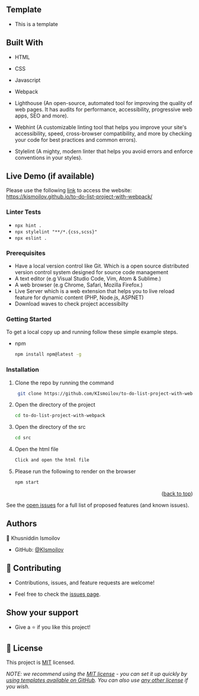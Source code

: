 ## Template

- This is a template

## Built With

- HTML

- CSS

- Javascript

- Webpack

- Lighthouse (An open-source, automated tool for improving the quality of web pages. It has audits for performance, accessibility, progressive web apps, SEO and more).

- Webhint (A customizable linting tool that helps you improve your site's accessibility, speed, cross-browser compatibility, and more by checking your code for best practices and common errors).

- Stylelint (A mighty, modern linter that helps you avoid errors and enforce conventions in your styles).

## Live Demo (if available)
Please use the following [link](https://kismoilov.github.io/to-do-list-project-with-webpack/) to access the website: https://kismoilov.github.io/to-do-list-project-with-webpack/
### Linter Tests

- `npx hint .`
- `npx stylelint "**/*.{css,scss}"`
- `npx eslint .`

### Prerequisites

- Have a local version control like Git. Which is a open source distributed version control system designed for source code management
- A text editor (e.g Visual Studio Code, Vim, Atom & Sublime.)
- A web browser (e.g Chrome, Safari, Mozilla Firefox.)
- Live Server which is a web extension that helps you to live reload feature for dynamic content (PHP, Node.js, ASPNET)
- Download waves to check project accessibilty

### Getting Started

To get a local copy up and running follow these simple example steps.

- npm
  ```sh
  npm install npm@latest -g
  ```

### Installation

1. Clone the repo by running the command
   ```sh
    git clone https://github.com/KIsmoilov/to-do-list-project-with-webpack.git
   ```
2. Open the directory of the project
   ```sh
   cd to-do-list-project-with-webpack
   ```
3. Open the directory of the src
   ```sh
   cd src
   ```
4. Open the html file
   ```sh
   Click and open the html file
   ```
5. Please run the following to render on the browser
   ```sh
   npm start
   ```

<p align="right">(<a href="#top">back to top</a>)</p>

See the [open issues](#) for a full list of proposed features (and known issues).

## Authors

👤 Khusniddin Ismoilov

- GitHub: [@KIsmoilov](https://github.com/KIsmoilov)

## 🤝 Contributing

- Contributions, issues, and feature requests are welcome!

- Feel free to check the [issues page](https://github.com/KIsmoilov/to-do-list-project-with-webpack/issues).

## Show your support

- Give a ⭐️ if you like this project!

## 📝 License

This project is [MIT](./LICENSE) licensed.

_NOTE: we recommend using the [MIT license](https://choosealicense.com/licenses/mit/) - you can set it up quickly by [using templates available on GitHub](https://docs.github.com/en/communities/setting-up-your-project-for-healthy-contributions/adding-a-license-to-a-repository). You can also use [any other license](https://choosealicense.com/licenses/) if you wish._